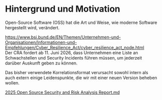 # Hintergrund und Motivation



Open-Source Software (OSS) hat die Art und Weise, wie moderne Software hergestellt wird, verändert.


https://www.bsi.bund.de/EN/Themen/Unternehmen-und-Organisationen/Informationen-und-Empfehlungen/Cyber_Resilience_Act/cyber_resilience_act_node.html  
Der CRA fordert ab 11. Juni 2026, dass Unternehmen eine Liste an Schwachstellen und Security Incidents führen müssen, um
jederzeit darüber Auskunft geben zu können.

Das bisher verwendete Korrelationsformat verursacht sowohl intern als auch extern einige Leidenspunkte, die wir mit
einer neuen Version beheben wollen.

[2025 Open Source Security and Risk Analysis Report.md](2025%20Open%20Source%20Security%20and%20Risk%20Analysis%20Report.md)
